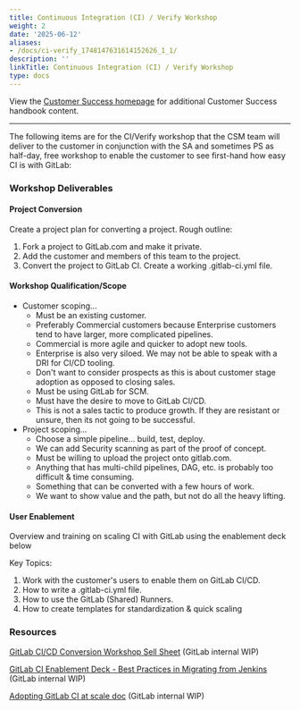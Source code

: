 ```yaml
---
title: Continuous Integration (CI) / Verify Workshop
weight: 2
date: '2025-06-12'
aliases:
- /docs/ci-verify_1748147631614152626_1_1/
description: ''
linkTitle: Continuous Integration (CI) / Verify Workshop
type: docs
---
```


View the [Customer Success homepage](/handbook/customer-success/) for additional Customer Success handbook content.

---

The following items are for the CI/Verify workshop that the CSM team will deliver to the customer in conjunction with the SA and sometimes PS as half-day, free workshop to enable the customer to see first-hand how easy CI is with GitLab:

### Workshop Deliverables

#### Project Conversion

Create a project plan for converting a project. Rough outline:

1. ​Fork a project to GitLab.com and make it private.
2. ​Add the customer and members of this team to the project.
3. ​Convert the project to GitLab CI. Create a working .gitlab-ci.yml file.

#### Workshop Qualification/Scope

- Customer scoping…
  - Must be an existing customer.
  - Preferably Commercial customers because Enterprise customers tend to have larger, more complicated pipelines.
  - Commercial is more agile and quicker to adopt new tools.
  - Enterprise is also very siloed. We may not be able to speak with a DRI for CI/CD tooling.
  - Don't want to consider prospects as this is about customer stage adoption as opposed to closing sales.
  - Must be using GitLab for SCM.
  - Must have the desire to move to GitLab CI/CD.
  - This is not a sales tactic to produce growth. If they are resistant or unsure, then its not going to be successful.
- Project scoping…
  - Choose a simple pipeline… build, test, deploy.
  - We can add Security scanning as part of the proof of concept.
  - Must be willing to upload the project onto gitlab.com.
  - Anything that has multi-child pipelines, DAG, etc. is probably too difficult & time consuming.
  - Something that can be converted with a few hours of work.
  - We want to show value and the path, but not do all the heavy lifting.

#### User Enablement

Overview and training on scaling CI with GitLab using the enablement deck below

Key Topics:

1. Work with the customer's users to enable them on GitLab CI/CD.
2. How to write a .gitlab-ci.yml file.
3. How to use the GitLab (Shared) Runners.
4. How to create templates for standardization & quick scaling

### Resources

[GitLab CI/CD Conversion Workshop Sell Sheet](https://docs.google.com/document/d/1dVaFVvBJtoscC0oIrEM5nmv1-QB0xXTDICmVd55a0xY/edit) (GitLab internal WIP)

[GitLab CI Enablement Deck - Best Practices in Migrating from Jenkins](https://docs.google.com/presentation/d/1eR_874yUHu5Yz8jC-7Gwtiz9j8N4APlgz7NT1_UR0mE/edit#slide=id.g849e6d84e3_0_636) (GitLab internal WIP)

[Adopting GitLab CI at scale doc](https://docs.google.com/document/d/19oKupXi_nnFwD0VOilMhTH2nzUvrBN3P9hI-R5c6P8w/edit#heading=h.b61novry8f4t) (GitLab internal WIP)
